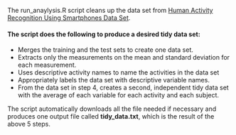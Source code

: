 
The run_anaylysis.R script cleans up the data set from [Human Activity Recognition Using Smartphones Data Set](http://archive.ics.uci.edu/ml/datasets/Human+Activity+Recognition+Using+Smartphones).

#### The script does the following to produce a desired tidy data set:
* Merges the training and the test sets to create one data set.
* Extracts only the measurements on the mean and standard deviation for each measurement. 
* Uses descriptive activity names to name the activities in the data set
* Appropriately labels the data set with descriptive variable names.
* From the data set in step 4, creates a second, independent tidy data set with the average of each variable for each activity and each subject.

The script automatically downloads all the file needed if necessary and produces one output file called **tidy_data.txt**, which is the result of the above 5 steps.